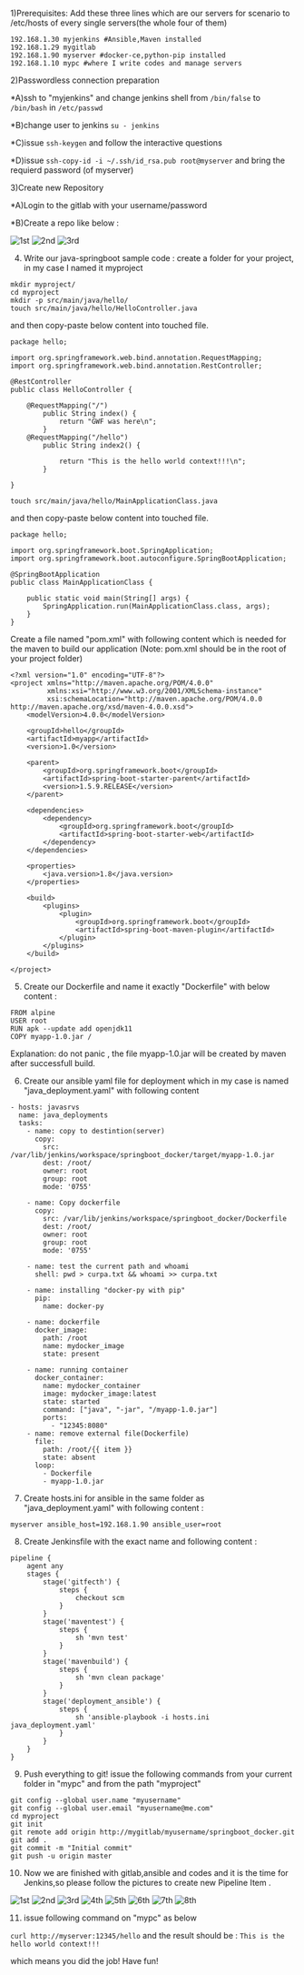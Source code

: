 1)Prerequisites:
Add these three lines which are our servers for scenario to /etc/hosts of every single servers(the whole four of them)
```
192.168.1.30 myjenkins #Ansible,Maven installed
192.168.1.29 mygitlab
192.168.1.90 myserver #docker-ce,python-pip installed
192.168.1.10 mypc #where I write codes and manage servers
```

2)Passwordless connection preparation

   *A)ssh to "myjenkins" and change jenkins shell from `/bin/false` to `/bin/bash` in `/etc/passwd`
   
   *B)change user to jenkins `su - jenkins`
   
   *C)issue `ssh-keygen` and follow the interactive questions
   
   *D)issue `ssh-copy-id -i ~/.ssh/id_rsa.pub root@myserver` and bring the requierd password (of myserver)

3)Create new Repository 

   *A)Login to the gitlab with your username/password
   
   *B)Create a repo like below :

![1st](/pix/gitlab/01-gitlab_landing_page.png)
![2nd](/pix/gitlab/02-Create_a_project.png)
![3rd](/pix/gitlab/03-new_project_fill.png)


4) Write our java-springboot sample code :
create a folder for your project, in my case I named it myproject
```
mkdir myproject/
cd myproject
mkdir -p src/main/java/hello/
touch src/main/java/hello/HelloController.java
```
and then copy-paste below content into touched file.

```
package hello;

import org.springframework.web.bind.annotation.RequestMapping;
import org.springframework.web.bind.annotation.RestController;

@RestController
public class HelloController {

    @RequestMapping("/")
        public String index() {
            return "GWF was here\n";
        }
    @RequestMapping("/hello")
        public String index2() {

            return "This is the hello world context!!!\n";
        }

}
```



```
touch src/main/java/hello/MainApplicationClass.java
```
and then copy-paste below content into touched file.

```
package hello;

import org.springframework.boot.SpringApplication;
import org.springframework.boot.autoconfigure.SpringBootApplication;

@SpringBootApplication
public class MainApplicationClass {

    public static void main(String[] args) {
        SpringApplication.run(MainApplicationClass.class, args);
    }
}
```



Create a file named "pom.xml" with following content which is needed for the maven to build our application (Note: pom.xml should be in the root of your project folder)

```
<?xml version="1.0" encoding="UTF-8"?>
<project xmlns="http://maven.apache.org/POM/4.0.0"
         xmlns:xsi="http://www.w3.org/2001/XMLSchema-instance"
         xsi:schemaLocation="http://maven.apache.org/POM/4.0.0 http://maven.apache.org/xsd/maven-4.0.0.xsd">
    <modelVersion>4.0.0</modelVersion>

    <groupId>hello</groupId>
    <artifactId>myapp</artifactId>
    <version>1.0</version>

    <parent>
        <groupId>org.springframework.boot</groupId>
        <artifactId>spring-boot-starter-parent</artifactId>
        <version>1.5.9.RELEASE</version>
    </parent>

    <dependencies>
        <dependency>
            <groupId>org.springframework.boot</groupId>
            <artifactId>spring-boot-starter-web</artifactId>
        </dependency>
    </dependencies>

    <properties>
        <java.version>1.8</java.version>
    </properties>

    <build>
        <plugins>
            <plugin>
                <groupId>org.springframework.boot</groupId>
                <artifactId>spring-boot-maven-plugin</artifactId>
            </plugin>
        </plugins>
    </build>

</project>
```


5) Create our Dockerfile and name it exactly "Dockerfile" with below content :

```
FROM alpine
USER root
RUN apk --update add openjdk11
COPY myapp-1.0.jar /
```

Explanation: do not panic , the file myapp-1.0.jar will be created by maven after successfull build.

6) Create our ansible yaml file for deployment which in my case is named "java_deployment.yaml" with following content


```---
- hosts: javasrvs
  name: java_deployments
  tasks: 
    - name: copy to destintion(server)
      copy:
        src: /var/lib/jenkins/workspace/springboot_docker/target/myapp-1.0.jar
        dest: /root/
        owner: root
        group: root
        mode: '0755'
        
    - name: Copy dockerfile    
      copy:
        src: /var/lib/jenkins/workspace/springboot_docker/Dockerfile
        dest: /root/
        owner: root
        group: root
        mode: '0755'
    
    - name: test the current path and whoami
      shell: pwd > curpa.txt && whoami >> curpa.txt

    - name: installing "docker-py with pip"
      pip: 
        name: docker-py

    - name: dockerfile
      docker_image: 
        path: /root 
        name: mydocker_image 
        state: present
    
    - name: running container
      docker_container:
        name: mydocker_container
        image: mydocker_image:latest
        state: started
        command: ["java", "-jar", "/myapp-1.0.jar"]
        ports: 
          - "12345:8080"
    - name: remove external file(Dockerfile)
      file: 
        path: /root/{{ item }}
        state: absent
      loop:
        - Dockerfile
        - myapp-1.0.jar
```



7) Create hosts.ini for ansible in the same folder as "java_deployment.yaml" with following content :

```[javasrvs]
myserver ansible_host=192.168.1.90 ansible_user=root
```

8) Create Jenkinsfile with the exact name and following content :

```
pipeline {
    agent any
    stages {
        stage('gitfecth') {
            steps {
                checkout scm
            }
        }
        stage('maventest') {
            steps {
                sh 'mvn test'
            }
        }
        stage('mavenbuild') {
            steps {
                sh 'mvn clean package'
            }
        }
        stage('deployment_ansible') {
            steps {
                sh 'ansible-playbook -i hosts.ini java_deployment.yaml'
            }
        }
    }
}

```

9) Push everything to git!
issue the following commands from your current folder in "mypc" and from the path "myproject"


```
git config --global user.name "myusername"
git config --global user.email "myusername@me.com"
cd myproject
git init
git remote add origin http://mygitlab/myusername/springboot_docker.git
git add .
git commit -m "Initial commit"
git push -u origin master
```

10) Now we are finished with gitlab,ansible and codes and it is the time for Jenkins,so please follow the pictures to create new Pipeline Item .

![1st](/pix/jenkins/01-landing_page.png)
![2nd](/pix/jenkins/02-New_Item.png)
![3rd](/pix/jenkins/03-Pipeline_script_from_SCM.png)
![4th](/pix/jenkins/04-SCM.png)
![5th](/pix/jenkins/05-add_Credential.png)
![6th](/pix/jenkins/06-Add_Credentials_my_gitlab_userpass.png)
![7th](/pix/jenkins/07-Build_Now.png)
![8th](/pix/jenkins/08-Built.png)


11) issue following command on "mypc" as below

`curl http://myserver:12345/hello`
and the result should be :
`This is the hello world context!!!`

which means you did the job! 
Have fun!
